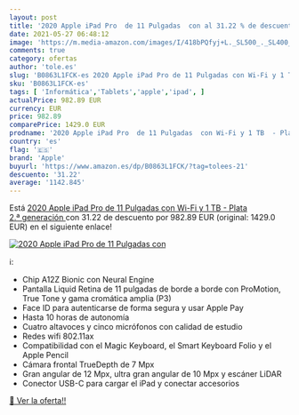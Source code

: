 ```yaml
---
layout: post
title: '2020 Apple iPad Pro  de 11 Pulgadas  con al 31.22 % de descuento'
date: 2021-05-27 06:48:12
image: 'https://m.media-amazon.com/images/I/418bPQfyj+L._SL500_._SL400_.jpg'
comments: true
category: ofertas
author: 'tole.es'
slug: 'B0863L1FCK-es 2020 Apple iPad Pro de 11 Pulgadas con Wi-Fi y 1 TB -...'
sku: 'B0863L1FCK-es'
tags: [ 'Informática','Tablets','apple','ipad', ]
actualPrice: 982.89 EUR
currency: EUR
price: 982.89
comparePrice: 1429.0 EUR
prodname: '2020 Apple iPad Pro  de 11 Pulgadas  con Wi-Fi y 1 TB  - Plata  2.ª generación '
country: 'es'
flag: '🇪🇸'
brand: 'Apple'
buyurl: 'https://www.amazon.es/dp/B0863L1FCK/?tag=tolees-21'
descuento: '31.22'
average: '1142.845'
---
```


Está [2020 Apple iPad Pro  de 11 Pulgadas  con Wi-Fi y 1 TB  - Plata  2.ª generación ](https://www.amazon.es/dp/B0863L1FCK/?tag=tolees-21) con 31.22 de descuento por 982.89 EUR (original: 1429.0 EUR) en el siguiente enlace!

[![2020 Apple iPad Pro  de 11 Pulgadas  con](https://m.media-amazon.com/images/I/418bPQfyj+L._SL500_._SL400_.jpg)](https://www.amazon.es/dp/B0863L1FCK/?tag=tolees-21)

ℹ️:

- Chip A12Z Bionic con Neural Engine
- Pantalla Liquid Retina de 11 pulgadas de borde a borde con ProMotion, True Tone y gama cromática amplia (P3)
- Face ID para autenticarse de forma segura y usar Apple Pay
- Hasta 10 horas de autonomía
- Cuatro altavoces y cinco micrófonos con calidad de estudio
- Redes wifi 802.11ax
- Compatibilidad con el Magic Keyboard, el Smart Keyboard Folio y el Apple Pencil
- Cámara frontal TrueDepth de 7 Mpx
- Gran angular de 12 Mpx, ultra gran angular de 10 Mpx y escáner LiDAR
- Conector USB-C para cargar el iPad y conectar accesorios

[🛒 Ver la oferta!!](https://www.amazon.es/dp/B0863L1FCK/?tag=tolees-21)
